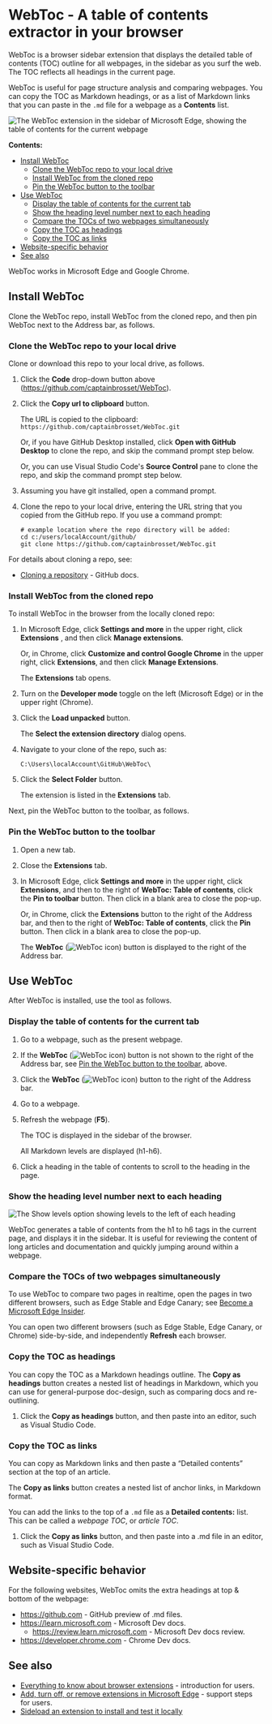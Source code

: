 # WebToc - A table of contents extractor in your browser

WebToc is a browser sidebar extension that displays the detailed table of contents (TOC) outline for all webpages, in the sidebar as you surf the web.  The TOC reflects all headings in the current page.

WebToc is useful for page structure analysis and comparing webpages.  You can copy the TOC as Markdown headings, or as a list of Markdown links that you can paste in the `.md` file for a webpage as a **Contents** list.

![The WebToc extension in the sidebar of Microsoft Edge, showing the table of contents for the current webpage](./images/screenshot.png)

**Contents:**
* [Install WebToc](#install-webtoc)
   * [Clone the WebToc repo to your local drive](#clone-the-webtoc-repo-to-your-local-drive)
   * [Install WebToc from the cloned repo](#install-webtoc-from-the-cloned-repo)
   * [Pin the WebToc button to the toolbar](#pin-the-webtoc-button-to-the-toolbar)
* [Use WebToc](#use-webtoc)
   * [Display the table of contents for the current tab](#display-the-table-of-contents-for-the-current-tab)
   * [Show the heading level number next to each heading](#show-the-heading-level-number-next-to-each-heading)
   * [Compare the TOCs of two webpages simultaneously](#compare-the-tocs-of-two-webpages-simultaneously)
   * [Copy the TOC as headings](#copy-the-toc-as-headings)
   * [Copy the TOC as links](#copy-the-toc-as-links)
* [Website-specific behavior](#website-specific-behavior)
* [See also](#see-also)

WebToc works in Microsoft Edge and Google Chrome.


<!-- ====================================================================== -->
## Install WebToc

Clone the WebToc repo, install WebToc from the cloned repo, and then pin WebToc next to the Address bar, as follows.


<!-- ------------------------------ -->
### Clone the WebToc repo to your local drive

Clone or download this repo to your local drive, as follows.

1. Click the **Code** drop-down button above (https://github.com/captainbrosset/WebToc).

1. Click the **Copy url to clipboard** button.

   The URL is copied to the clipboard: `https://github.com/captainbrosset/WebToc.git`

   Or, if you have GitHub Desktop installed, click **Open with GitHub Desktop** to clone the repo, and skip the command prompt step below.

   Or, you can use Visual Studio Code's **Source Control** pane to clone the repo, and skip the command prompt step below.

1. Assuming you have git installed, open a command prompt.

1. Clone the repo to your local drive, entering the URL string that you copied from the GitHub repo.  If you use a command prompt:

   ```Shell
   # example location where the repo directory will be added:
   cd c:/users/localAccount/github/
   git clone https://github.com/captainbrosset/WebToc.git
   ```

For details about cloning a repo, see:
* [Cloning a repository](https://docs.github.com/en/repositories/creating-and-managing-repositories/cloning-a-repository) - GitHub docs.


<!-- ------------------------------ -->
### Install WebToc from the cloned repo

To install WebToc in the browser from the locally cloned repo:

1. In Microsoft Edge, click **Settings and more** in the upper right, click **Extensions** , and then click **Manage extensions**.

   Or, in Chrome, click **Customize and control Google Chrome** in the upper right, click **Extensions**, and then click **Manage Extensions**.

   The **Extensions** tab opens.

1. Turn on the **Developer mode** toggle on the left (Microsoft Edge) or in the upper right (Chrome).

1. Click the **Load unpacked** button.

   The **Select the extension directory** dialog opens.

1. Navigate to your clone of the repo, such as:

   `C:\Users\localAccount\GitHub\WebToc\`

1. Click the **Select Folder** button.

   The extension is listed in the **Extensions** tab.

Next, pin the WebToc button to the toolbar, as follows.


<!-- ------------------------------ -->
### Pin the WebToc button to the toolbar

1. Open a new tab.

1. Close the **Extensions** tab.

1. In Microsoft Edge, click **Settings and more** in the upper right, click **Extensions**, and then to the right of **WebToc: Table of contents**, click the **Pin to toolbar** button.  Then click in a blank area to close the pop-up.

   Or, in Chrome, click the **Extensions** button to the right of the Address bar, and then to the right of **WebToc: Table of contents**, click the **Pin** button.  Then click in a blank area to close the pop-up.

   The **WebToc** (![WebToc icon](./images/webtoc-icon.png)) button is displayed to the right of the Address bar.


<!-- ====================================================================== -->
## Use WebToc

After WebToc is installed, use the tool as follows.


<!-- ------------------------------ -->
### Display the table of contents for the current tab

1. Go to a webpage, such as the present webpage.

1. If the **WebToc** (![WebToc icon](./images/webtoc-icon.png)) button is not shown to the right of the Address bar, see [Pin the WebToc button to the toolbar](#pin-the-webtoc-button-to-the-toolbar), above.

1. Click the **WebToc** (![WebToc icon](./images/webtoc-icon.png)) button to the right of the Address bar.

1. Go to a webpage.  

1. Refresh the webpage (**F5**).

   The TOC is displayed in the sidebar of the browser.

   All Markdown levels are displayed (h1-h6).

1. Click a heading in the table of contents to scroll to the heading in the page.


<!-- ------------------------------ -->
### Show the heading level number next to each heading

![The Show levels option showing levels to the left of each heading](./images/show-levels.png)

WebToc generates a table of contents from the h1 to h6 tags in the current page, and displays it in the sidebar.  It is useful for reviewing the content of long articles and documentation and quickly jumping around within a webpage.


<!-- ------------------------------ -->
### Compare the TOCs of two webpages simultaneously

To use WebToc to compare two pages in realtime, open the pages in two different browsers, such as Edge Stable and Edge Canary; see [Become a Microsoft Edge Insider](https://aka.ms/microsoftedge).

You can open two different browsers (such as Edge Stable, Edge Canary, or Chrome) side-by-side, and independently **Refresh** each browser.


<!-- ------------------------------ -->
### Copy the TOC as headings

You can copy the TOC as a Markdown headings outline.  The **Copy as headings** button creates a nested list of headings in Markdown, which you can use for general-purpose doc-design, such as comparing docs and re-outlining.

1. Click the **Copy as headings** button, and then paste into an editor, such as Visual Studio Code.


<!-- ------------------------------ -->
### Copy the TOC as links

You can copy as Markdown links and then paste a “Detailed contents” section at the top of an article.

The **Copy as links** button creates a nested list of anchor links, in Markdown format.

You can add the links to the top of a `.md` file as a **Detailed contents:** list.  This can be called a _webpage TOC_, or _article TOC_.<!-- _local TOC_, _partial TOC_ -->

1. Click the **Copy as links** button, and then paste into a .md file in an editor, such as Visual Studio Code.


<!-- ====================================================================== -->
## Website-specific behavior

For the following websites, WebToc omits the extra headings at top & bottom of the webpage:
* https://github.com - GitHub preview of .md files.
* https://learn.microsoft.com - Microsoft Dev docs.
   * https://review.learn.microsoft.com - Microsoft Dev docs review.
* https://developer.chrome.com - Chrome Dev docs.


<!-- ====================================================================== -->
## See also

* [Everything to know about browser extensions](https://www.microsoft.com/edge/learning-center/everything-to-know-about-browser-extensions?form=MA13I2&msockid=3078d2dac55660f53e4ec6a8c4ec61bf) - introduction for users.
* [Add, turn off, or remove extensions in Microsoft Edge](https://support.microsoft.com/microsoft-edge/add-turn-off-or-remove-extensions-in-microsoft-edge-9c0ec68c-2fbc-2f2c-9ff0-bdc76f46b026) - support steps for users.
* [Sideload an extension to install and test it locally](https://learn.microsoft.com/microsoft-edge/extensions-chromium/getting-started/extension-sideloading)
